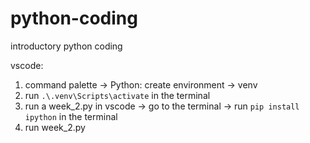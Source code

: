 # python-coding
introductory python coding

vscode:
1) command palette -> Python: create environment -> venv
2) run `.\.venv\Scripts\activate` in the terminal
3) run a week_2.py in vscode -> go to the terminal
   -> run `pip install ipython` in the terminal
4) run week_2.py

